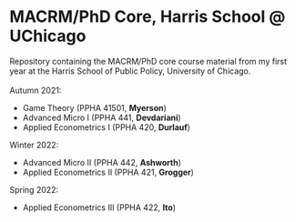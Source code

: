 # MACRM/PhD Core, Harris School @ UChicago

Repository containing the MACRM/PhD core course material from my first year at the Harris School of Public Policy, University of Chicago.<br>
<br>
Autumn 2021:
* Game Theory (PPHA 41501, **Myerson**)
* Advanced Micro I (PPHA 441, **Devdariani**)
* Applied Econometrics I (PPHA 420, **Durlauf**)

Winter 2022:
* Advanced Micro II (PPHA 442, **Ashworth**)
* Applied Econometrics II (PPHA 421, **Grogger**)

Spring 2022:
* Applied Econometrics III (PPHA 422, **Ito**)
